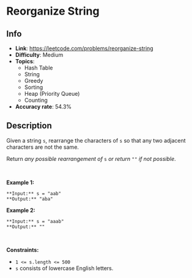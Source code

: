 # Reorganize String

## Info  
- **Link**: https://leetcode.com/problems/reorganize-string
- **Difficulty**: Medium  
- **Topics**:   
    - Hash Table
    - String
    - Greedy
    - Sorting
    - Heap (Priority Queue)
    - Counting
- **Accuracy rate**: 54.3%  

## Description  
    
Given a string `s`, rearrange the characters of `s` so that any two adjacent characters are not the same.


Return *any possible rearrangement of* `s` *or return* `""` *if not possible*.


 


**Example 1:**



```
**Input:** s = "aab"
**Output:** "aba"

```
**Example 2:**



```
**Input:** s = "aaab"
**Output:** ""

```

 


**Constraints:**


* `1 <= s.length <= 500`
* `s` consists of lowercase English letters.


  
    